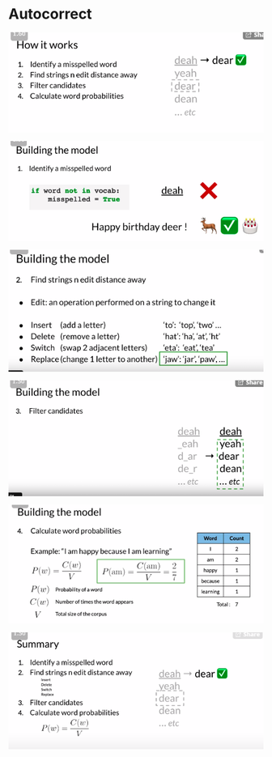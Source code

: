 # Autocorrect

![](../.gitbook/assets/image%20%2823%29.png)

![](../.gitbook/assets/image%20%2825%29.png)

![](../.gitbook/assets/image%20%2824%29.png)

![](../.gitbook/assets/image%20%2822%29.png)

![](../.gitbook/assets/image%20%2826%29.png)

 

![](../.gitbook/assets/image%20%2827%29.png)

